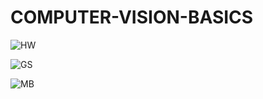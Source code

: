 # COMPUTER-VISION-BASICS
![HW](https://user-images.githubusercontent.com/42671977/85916415-41ea2a00-b86e-11ea-95a4-86dee510460f.png)


![GS](https://user-images.githubusercontent.com/42671977/85916481-bde47200-b86e-11ea-9153-4fec69763c7f.png)


![MB](https://user-images.githubusercontent.com/42671977/85916604-fe90bb00-b86f-11ea-8758-346fd0ccafa0.png)

